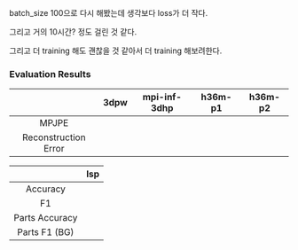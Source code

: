 batch_size 100으로 다시 해봤는데 생각보다 loss가 더 작다. 

그리고 거의 10시간? 정도 걸린 것 같다. 

그리고 더 training 해도 괜찮을 것 같아서 더 training 해보려한다. 


### Evaluation Results

|  | 3dpw | mpi-inf-3dhp | h36m-p1 | h36m-p2 |
|:--:|:--:|:--:|:--:|:--:|
| MPJPE |  |  |  |  |
| Reconstruction Error |  |  |  |  | 


| | lsp | 
|:--:|:--:|
| Accuracy |  |
| F1 |  |
| Parts Accuracy |  |
| Parts F1 (BG) |  | 
